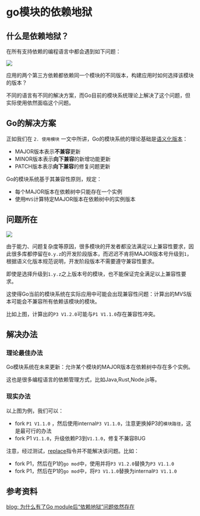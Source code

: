 # go模块的依赖地狱

## 什么是依赖地狱？

在所有支持依赖的编程语言中都会遇到如下问题：

![](Pasted%20image%2020231128115810.png)

应用的两个第三方依赖都依赖同一个模块的不同版本，构建应用时如何选择该模块的版本？

不同的语言有不同的解决方案，而Go目前的模块系统理论上解决了这个问题，但实际使用依然面临这个问题。

## Go的解决方案

正如我们在 `2. 使用模块` 一文中所讲，Go的模块系统的理论基础是[语义化版本](https://semver.org/lang/zh-CN/)：

- MAJOR版本表示**不兼容**更新
- MINOR版本表示**向下兼容**的新增功能更新
- PATCH版本表示**向下兼容**的修复问题更新

Go的模块系统基于其兼容性原则，规定：

- 每个MAJOR版本在依赖树中只能存在一个实例
- 使用`MVS`计算特定MAJOR版本在依赖树中的实例版本

## 问题所在

![](Pasted%20image%2020231128141111.png)

由于能力、问题复杂度等原因，很多模块的开发者都没法满足以上兼容性要求，因此很多库都停留在`0.y.z`的开发阶段版本，而迟迟不肯将MAJOR版本号升级到`1`，根据语义化版本规范说明，开发阶段版本不需要遵守兼容性要求。

即使是选择升级到`1.y.z`之上版本号的模块，也不能保证完全满足以上兼容性要求。

这使得Go当前的模块系统在实际应用中可能会出现兼容性问题：计算出的MVS版本可能会不兼容所有依赖该模块的模块。

比如上图，计算出的`P3 V1.2.0`可能与`P1 V1.1.0`存在兼容性冲突。

## 解决办法

### 理论最佳办法

Go模块系统在未来更新：允许某个模块的MAJOR版本在依赖树中存在多个实例。

这也是很多编程语言的依赖管理方式，比如Java,Rust,Node.js等。

### 现实办法

以上图为例，我们可以：

- fork `P1 V1.1.0` ，然后使用internal`P3 V1.1.0`，注意更换掉P3的`模块路径`，这是最可行的办法
- fork P1 `V1.1.0`，升级依赖P3到`V1.1.0`，修复不兼容BUG

注意，经过测试，[replace](https://go.dev/ref/mod#go-mod-file-replace)指令并不能解决该问题。比如：

- fork P1，然后在P1的`go mod`中，使用并将`P3 V1.2.0`替换为`P3 V1.1.0`
- fork P1，然后在P1的`go mod`中，将`P3 V1.1.0`替换为internal`P3 V1.1.0`
## 参考资料

[blog: 为什么有了Go module后“依赖地狱”问题依然存在](https://tonybai.com/2022/03/12/dependency-hell-in-go/)
